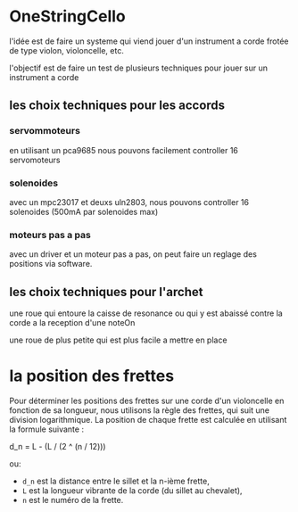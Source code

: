 # OneStringCello
l'idée est de faire un systeme qui viend jouer d'un instrument a corde frotée de type violon, violoncelle, etc.

l'objectif est de faire un test de plusieurs techniques pour jouer sur un instrument a corde

## les choix techniques pour les accords

### servommoteurs
en utilisant un pca9685 nous pouvons facilement controller 16 servomoteurs

### solenoides
avec un mpc23017 et deuxs uln2803, nous pouvons controller 16 solenoides (500mA par solenoides max) 

### moteurs pas a pas
avec un driver et un moteur pas a pas, on peut faire un reglage des positions via software.

## les choix techniques pour l'archet

une roue qui entoure la caisse de resonance ou qui y est abaissé contre la corde a la reception d'une noteOn

une roue de plus petite qui est plus facile a mettre en place 

# la position des frettes

Pour déterminer les positions des frettes sur une corde d'un violoncelle en fonction de sa longueur, nous utilisons la règle des frettes, qui suit une division logarithmique. La position de chaque frette est calculée en utilisant la formule suivante :
 
d_n = L - (L / (2 ^ (n / 12)))

ou:
- `d_n` est la distance entre le sillet et la n-ième frette,
- `L` est la longueur vibrante de la corde (du sillet au chevalet),
- `n` est le numéro de la frette.
